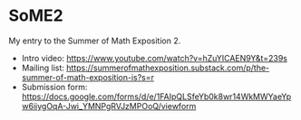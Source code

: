# SoME2

My entry to the Summer of Math Exposition 2.

-   Intro video: https://www.youtube.com/watch?v=hZuYICAEN9Y&t=239s
-   Mailing list: https://summerofmathexposition.substack.com/p/the-summer-of-math-exposition-is?s=r
-   Submission form: https://docs.google.com/forms/d/e/1FAIpQLSfeYb0k8wr14WkMWYaeYpw6iiygOqA-Jwi_YMNPgRVJzMPOoQ/viewform
